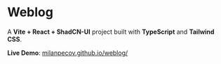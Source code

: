 # Weblog

A **Vite + React + ShadCN-UI** project built with **TypeScript** and **Tailwind CSS**.

**Live Demo**: [milanpecov.github.io/weblog/](https://milanpecov.github.io/weblog/)
    